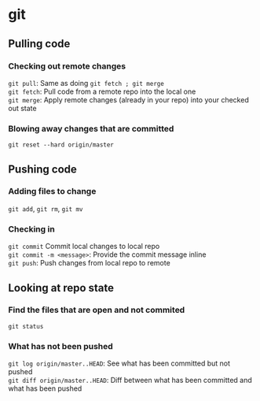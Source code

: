 # git

## Pulling code

### Checking out remote changes
`git pull`: Same as doing `git fetch ; git merge`  
`git fetch`: Pull code from a remote repo into the local one  
`git merge`: Apply remote changes (already in your repo) into your checked out state

### Blowing away changes that are committed
`git reset --hard origin/master`

## Pushing code

### Adding files to change
`git add`, `git rm`, `git mv`

### Checking in
`git commit` Commit local changes to local repo  
`git commit -m <message>`: Provide the commit message inline  
`git push`: Push changes from local repo to remote

## Looking at repo state

### Find the files that are open and not commited
`git status`

### What has not been pushed
`git log origin/master..HEAD`: See what has been committed but not pushed  
`git diff origin/master..HEAD`: Diff between what has been committed and what has been pushed
